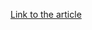[Link to the article](https://sophos.com/en-us/threat-center/threat-analyses/viruses-and-spyware/Troj~Cryakl-B/detailed-analysis.aspx)
